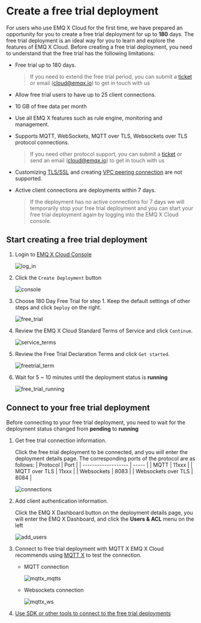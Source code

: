 # Create a free trial deployment

For users who use EMQ X Cloud for the first time, we have prepared an opportunity for you to create a free trial deployment for up to **180** days. The free trial deployment is an ideal way for you to learn and explore the features of EMQ X Cloud. Before creating a free trial deployment, you need to understand that the free trial has the following limitations:

- Free trial up to 180 days.

  > If you need to extend the free trial period, you can submit a [ticket](../contact.md) or email (cloud@emqx.io) to get in touch with us

- Allow free trial users to have up to 25 client connections.

- 10 GB of free data per month

- Use all EMQ X features such as rule engine, monitoring and management.

- Supports MQTT, WebSockets, MQTT over TLS, Websockets over TLS protocol connections.

  > If you need other protocol support, you can submit a [ticket](../contact.md) or send an email (cloud@emqx.io) to get in touch with us

- Customizing [TLS/SSL](../deployments/tls_ssl.md) and creating [VPC peering connection](../deployments/vpc_peering.md) are not supported.

- Active client connections are deployments within 7 days.
  
  > If the deployment has no active connections for 7 days we will temporarily stop your free trial deployment and you can start your free trial deployment again by logging into the EMQ X Cloud console.



## Start creating a free trial deployment

1. Login to [EMQ X Cloud Console](https://accounts.emqx.io/signin?continue=https://cloud.emqx.io/console/)

   ![log_in](./_assets/log_in.png)

2. Click the `Create Deployment` button

   ![console](./_assets/console.png)

3. Choose 180 Day Free Trial for step 1. Keep the default settings of other steps and click `Deploy` 
on the right.

   ![free_trial](./_assets/free_trial.png)

4. Review the EMQ X Cloud Standard Terms of Service and click `Continue`.

   ![service_terms](./_assets/service_terms.png)

5. Review the Free Trial Declaration Terms and click `Get started`.

   ![freetrial_term](./_assets/freetrial_terms.png)
   
6. Wait for 5 ~ 10 minutes until the deployment status is **running**

   ![free_trial_running](./_assets/running.png)



## Connect to your free trial deployment

Before connecting to your free trial deployment, you need to wait for the deployment status changed from **pending** to **running**

1. Get free trial connection information. 
   
    Click the free trial deployment to be connected, and you will enter the deployment details page. The corresponding ports of the protocol are as follows:
    | Protocol            | Port  |
    | ------------------- | ----- |
    | MQTT                | 11xxx |
    | MQTT over TLS       | 11xxx |
    | Websockets          | 8083  |
    | Websockets over TLS | 8084  |
    
    ![connections](./_assets/detail.png)
        
    
2. Add client authentication information.
   
    Click the EMQ X Dashboard button on the deployment details page, you will enter the EMQ X Dashboard, and click the **Users & ACL** menu on the left

    ![add_users](./_assets/auth.png)

3. Connect to free trial deployment with MQTT X
   EMQ X Cloud recommends using [MQTT X](https://mqttx.app/) to test the connection.

   - MQTT connection

     ![mqttx_mqtts](./_assets/mqttx_connect.png)

   - Websockets connection
     
     ![mqttx_ws](./_assets/mqttx_ws.png)

4. [Use SDK or other tools to connect to the free trial deployments](../connect_to_deployments/introduction.md)